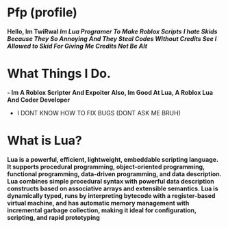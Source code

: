 # Pfp (profile)
**Hello, Im TwiRwal _Im Lua Programer To Make Roblox Scripts_**
**_I hate Skids Because They So Annoying And They Steal Codes Without Credits See I Allowed to Skid For Giving Me Credits Not Be Alt_**

# What Things I Do.
**- Im A Roblox Scripter And Expoiter Also, Im Good At Lua, A Roblox Lua And Coder Developer**
- I DONT KNOW HOW TO FIX BUGS (DONT ASK ME BRUH)

# What is Lua?
**Lua is a powerful, efficient, lightweight, embeddable scripting language. It supports procedural programming, object-oriented programming, functional programming, data-driven programming, and data description.
Lua combines simple procedural syntax with powerful data description constructs based on associative arrays and extensible semantics. Lua is dynamically typed, runs by interpreting bytecode with a register-based virtual machine, and has automatic memory management with incremental garbage collection, making it ideal for configuration, scripting, and rapid prototyping**

